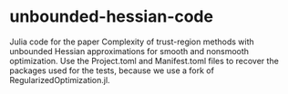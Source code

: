 # unbounded-hessian-code

Julia code for the paper Complexity of trust-region methods with unbounded Hessian approximations for smooth and nonsmooth optimization.
Use the Project.toml and Manifest.toml files to recover the packages used for the tests, because we use a fork of RegularizedOptimization.jl.

